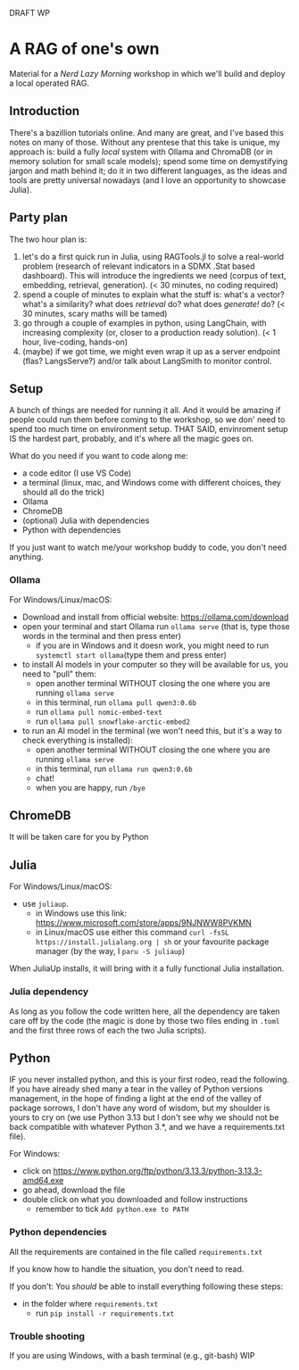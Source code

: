 DRAFT WP

# A RAG of one's own

Material for a _Nerd Lazy Morning_ workshop in which we'll build and deploy a local operated RAG.

## Introduction

There's a bazillion tutorials online. And many are great, and I've based this notes on many of those. Without any prentese that this take is unique, my approach is: build a fully _local_ system with Ollama and ChromaDB (or in memory solution for small scale models); spend some time on demystifying jargon and math behind it; do it in two different languages, as the ideas and tools are pretty universal nowadays (and I love an opportunity to showcase Julia).

## Party plan

The two hour plan is:

1) let's do a first quick run in Julia, using RAGTools.jl to solve a real-world problem (research of relevant indicators in a SDMX .Stat based dashboard). This will introduce the ingredients we need (corpus of text, embedding, retrieval, generation). (< 30 minutes, no coding required)
2) spend a couple of minutes to explain what the stuff is: what's a vector? what's a similarity? what does _retrieval_ do? what does _generate!_ do? (< 30 minutes, scary maths will be tamed)
3) go through a couple of examples in python, using LangChain, with increasing complexity (or, closer to a production ready solution). (< 1 hour, live-coding, hands-on)
4) (maybe) if we got time, we might even wrap it up as a server endpoint (flas? LangsServe?) and/or talk about LangSmith to monitor control.

## Setup

A bunch of things are needed for running it all. And it would be amazing if people could run them before coming to the workshop, so we don' need to spend too much time on environment setup. THAT SAID, envinroment setup IS the hardest part, probably, and it's where all the magic goes on.

What do you need if you want to code along me:
- a code editor (I use VS Code)
- a terminal (linux, mac, and Windows come with different choices, they should all do the trick)
- Ollama
- ChromeDB
- (optional) Julia with dependencies
- Python with dependencies

If you just want to watch me/your workshop buddy to code, you don't need anything.

### Ollama

For Windows/Linux/macOS:
- Download and install from official website: https://ollama.com/download
- open your terminal and start Ollama run `ollama serve` (that is, type those words in the terminal and then press enter)
  - if you are in Windows and it doesn work, you might need to run `systemctl start ollama`(type them and press enter)
- to install AI models in your computer so they will be available for us, you need to "pull" them:
  - open another terminal WITHOUT closing the one where you are running `ollama serve`
  - in this terminal, run `ollama pull qwen3:0.6b`  
  - run `ollama pull nomic-embed-text`  
  - run `ollama pull snowflake-arctic-embed2`
- to run an AI model in the terminal (we won't need this, but it's a way to check everything is installed):
  - open another terminal WITHOUT closing the one where you are running `ollama serve`
  - in this terminal, run `ollama run qwen3:0.6b`
  - chat!
  - when you are happy, run `/bye`

## ChromeDB

It will be taken care for you by Python

## Julia

For Windows/Linux/macOS:
- use `juliaup`.
  - in Windows use this link: https://www.microsoft.com/store/apps/9NJNWW8PVKMN
  - in Linux/macOS use either this command `curl -fsSL https://install.julialang.org | sh` or your favourite package manager (by the way, I `paru -S juliaup`)

When JuliaUp installs, it will bring with it a fully functional Julia installation.

### Julia dependency

As long as you follow the code written here, all the dependency are taken care off by the code (the magic is done by those two files ending in `.toml` and the first three rows of each the two Julia scripts).

## Python

IF you never installed python, and this is your first rodeo, read the following. If you have already shed many a tear in the valley of Python versions management, in the hope of finding a light at the end of the valley of package sorrows, I don't have any word of wisdom, but my shoulder is yours to cry on (we use Python 3.13 but I don't see why we should not be back compatible with whatever Python 3.*, and we have a requirements.txt file).

For Windows:
- click on https://www.python.org/ftp/python/3.13.3/python-3.13.3-amd64.exe
- go ahead, download the file
- double click on what you downloaded and follow instructions
  - remember to tick `Add python.exe to PATH`

### Python dependencies

All the requirements are contained in the file called `requirements.txt`

If you know how to handle the situation, you don't need to read.

If you don't:
You _should_ be able to install everything following these steps:
- in the folder where `requirements.txt` 
  - run `pip install -r requirements.txt`

### Trouble shooting

If you are using Windows, with a bash terminal (e.g., git-bash)
WIP